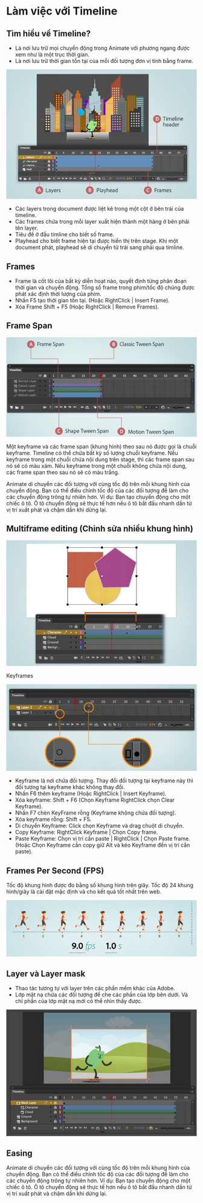 # Làm việc với Timeline

##  Tìm hiểu về Timeline? 
- Là nơi lưu trữ mọi chuyển động trong Animate với phương ngang được xem như là một trục thời gian.
- Là nơi lưu trữ thời gian tồn tại của mỗi đối tượng đơn vị tính bằng frame.

![](../.vuepress/public/img/animate/2.jpg)

- Các layers trong document được liệt kê trong một cột ở bên trái của timeline.
- Các frames chứa trong mỗi layer xuất hiện thành một hàng ở bên phải tên layer.
- Tiêu đề ở đầu timline cho biết số frame.
- Playhead cho biết frame hiện tại được hiển thị trên stage. Khi một document phát, playhead sẽ di chuyển từ trái sang phải qua timline.

## Frames

- Frame là cốt lõi của bất kỳ diễn hoạt nào, quyết định từng phân đoạn thời gian và chuyển động. Tổng số frame trong phim/tốc độ chúng được phát xác định thời lượng của phim.
- Nhấn F5 tạo thời gian tồn tại. (Hoặc RightClick | Insert Frame).
- Xóa Frame Shift + F5 (Hoặc RightClick | Remove Frames).

## Frame Span

![](../.vuepress/public/img/animate/3.jpg)

Một keyframe và các frame span (khung hình) theo sau nó được gọi là chuỗi keyframe. Timeline có thể chứa bất kỳ số lượng chuỗi keyframe. Nếu keyframe trong một chuỗi chứa nội dung trên stage, thì các frame span sau nó sẽ có màu xám. Nếu keyframe trong một chuỗi không chứa nội dung, các frame span theo sau nó sẽ có màu trắng.

Animate di chuyển các đối tượng với cùng tốc độ trên mỗi khung hình của chuyển động. Bạn có thể điều chỉnh tốc độ của các đối tượng để làm cho các chuyển động trông tự nhiên hơn. Ví dụ: Bạn tạo chuyển động cho một chiếc ô tô. Ô tô chuyển động sẽ thực tế hơn nếu ô tô bắt đầu nhanh dần từ vị trí xuất phát và chậm dần khi dừng lại.

## Multiframe editing (Chỉnh sửa nhiều khung hình)

![](../.vuepress/public/img/animate/4.jpg)

Keyframes
 
 ![](../.vuepress/public/img/animate/5.jpg)

- Keyframe là nơi chứa đối tượng. Thay đổi đối tượng tại keyframe này thì đối tượng tại keyframe khác không thay đổi.
- Nhấn F6 thêm keyframe (Hoặc RightClick | Insert Keyframe).
- Xóa keyframe: Shift + F6 (Chọn Keyframe RightClick chọn Clear Keyframe).
- Nhấn F7 chèn KeyFrame rỗng (Keyframe không chứa đối tượng).
- Xóa keyframe rỗng: Shift + F5.
- Di chuyển Keyframe: Click chọn Keyframe và drag chuột di chuyển.
- Copy Keyframe: RightClick Keyframe | Chọn Copy frame.
- Paste Keyframe: Chọn vị trí cần paste | RightClick | Chọn Paste frame. (Hoặc Chọn Keyframe cần copy giữ Alt và kéo Keyframe đến vị trí cần paste).

## Frames Per Second (FPS)
Tốc độ khung hình được đo bằng số khung hình trên giây. Tốc độ 24 khung hình/giây là cài đặt mặc định và cho kết quả tốt nhất trên web. 

![](../.vuepress/public/img/animate/6.jpg)

## Layer và Layer mask

- Thao tác tương tự với layer trên các phần mềm khác của Adobe.
- Lớp mặt nạ chứa các đối tượng để che các phần của lớp bên dưới. Và chỉ phần của lớp mặt nạ mới có thể nhìn thấy được.

![](../.vuepress/public/img/animate/7.jpg)

## Easing
Animate di chuyển các đối tượng với cùng tốc độ trên mỗi khung hình của chuyển động. Bạn có thể điều chỉnh tốc độ của các đối tượng để làm cho các chuyển động trông tự nhiên hơn. Ví dụ: Bạn tạo chuyển động cho một chiếc ô tô. Ô tô chuyển động sẽ thực tế hơn nếu ô tô bắt đầu nhanh dần từ vị trí xuất phát và chậm dần khi dừng lại. 

